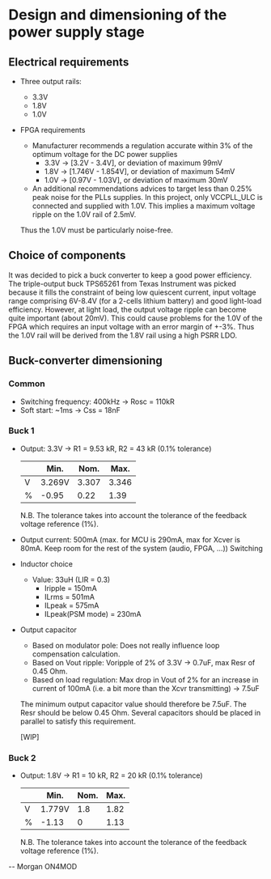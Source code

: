 # Design and dimensioning of the power supply stage

## Electrical requirements

* Three output rails:
    * 3.3V
    * 1.8V
    * 1.0V

* FPGA requirements
    * Manufacturer recommends a regulation accurate within 3% of the optimum voltage for the DC power supplies
        * 3.3V -> [3.2V - 3.4V], or deviation of maximum 99mV
        * 1.8V -> [1.746V - 1.854V], or deviation of maximum 54mV
        * 1.0V -> [0.97V - 1.03V], or deviation of maximum 30mV
    * An additional recommendations advices to target less than 0.25% peak noise for the PLLs supplies. In this project, only VCCPLL_ULC is connected and supplied with 1.0V. This implies a maximum voltage ripple on the 1.0V rail of 2.5mV.

    Thus the 1.0V must be particularly noise-free.

## Choice of components

It was decided to pick a buck converter to keep a good power efficiency. The triple-output buck TPS65261 from Texas Instrument was picked because it fills the constraint of being low quiescent current, input voltage range comprising 6V-8.4V (for a 2-cells lithium battery) and good light-load efficiency. However, at light load, the output voltage ripple can become quite important (about 20mV). This could cause problems for the 1.0V of the FPGA which requires an input voltage with an error margin of +-3%. Thus the 1.0V rail will be derived from the 1.8V rail using a high PSRR LDO.

## Buck-converter dimensioning

### Common

 * Switching frequency: 400kHz -> Rosc = 110kR
 * Soft start: ~1ms -> Css = 18nF

### Buck 1

 * Output: 3.3V -> R1 = 9.53 kR, R2 = 43 kR (0.1% tolerance)

    |   | Min.   | Nom.  | Max.  |
    |---|--------|-------|-------|
    | V | 3.269V | 3.307 | 3.346 |
    | % | -0.95  | 0.22  | 1.39  |

    N.B. The tolerance takes into account the tolerance of the feedback voltage reference (1%).

 * Output current: 500mA (max. for MCU is 290mA, max for Xcver is 80mA. Keep room for the rest of the system (audio, FPGA, ...))
 Switching 

 * Inductor choice 
    * Value: 33uH (LIR = 0.3)
        * Iripple = 150mA
        * ILrms = 501mA
        * ILpeak = 575mA
        * ILpeak(PSM mode) = 230mA
* Output capacitor
    * Based on modulator pole: Does not really influence loop compensation calculation.
    * Based on Vout ripple: Voripple of 2% of 3.3V -> 0.7uF, max Resr of 0.45 Ohm.
    * Based on load regulation: Max drop in Vout of 2% for an increase in current of 100mA (i.e. a bit more than the Xcvr transmitting) -> 7.5uF

    The minimum output capacitor value should therefore be 7.5uF. The Resr should be below 0.45 Ohm. Several capacitors should be placed in parallel to satisfy this requirement.

    \[WIP\]


 ### Buck 2

 * Output: 1.8V -> R1 = 10 kR, R2 = 20 kR (0.1% tolerance)

    |   | Min.   | Nom.  | Max.  |
    |---|--------|-------|-------|
    | V | 1.779V | 1.8   | 1.82  |
    | % | -1.13  | 0     | 1.13  |

    N.B. The tolerance takes into account the tolerance of the feedback voltage reference (1%).



-- Morgan ON4MOD